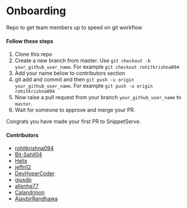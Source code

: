 # Onboarding

Repo to get team members up to speed on git workflow

#### Follow these steps

1. Clone this repo
2. Create a new branch from master. Use `git checkout -b your_github_user_name`. For example `git checkout rohitkrishna094`
3. Add your name below to contributors section
4. git add and commit and then `git push -u origin your_github_user_name`. For example `git push -u origin rohitkrishna094`
5. Now raise a pull request from your branch `your_github_user_name` to `master`.
6. Wait for someone to approve and merge your PR.

Congrats you have made your first PR to SnippetServe.

#### Contributors

* [rohitkrishna094](https://github.com/rohitkrishna094)
* [Bit-Sahil04](https://github.com/Bit-Sahil04)
* [Helix](https://github.com/HelixHEX)
* [jeffn12](https://github.com/jeffn12)
* [DevHyperCoder](https://github.com/DevHyperCoder)
* [giusdp](https://github.com/giusdp)
* [allenhe77](https://github.com/allenhe77)
* [Calandrinon](https://github.com/Calandrinon)
* [AjaybirRandhawa](https://github.com/AjaybirRandhawa)